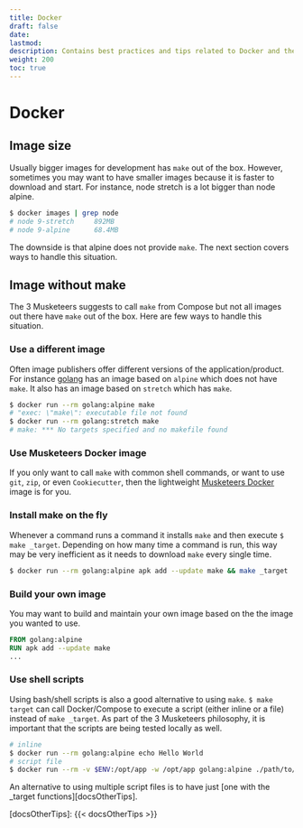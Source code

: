 ```yaml
---
title: Docker
draft: false
date:
lastmod:
description: Contains best practices and tips related to Docker and the 3 Musketeers.
weight: 200
toc: true
---
```


# Docker

## Image size

Usually bigger images for development has `make` out of the box. However, sometimes you may want to have smaller images because it is faster to download and start. For instance, node stretch is a lot bigger than node alpine.

```bash
$ docker images | grep node
# node 9-stretch     892MB
# node 9-alpine      68.4MB
```

The downside is that alpine does not provide `make`. The next section covers ways to handle this situation.

## Image without make

The 3 Musketeers suggests to call `make` from Compose but not all images out there have `make` out of the box. Here are few ways to handle this situation.

### Use a different image

Often image publishers offer different versions of the application/product. For instance [golang][golang] has an image based on `alpine` which does not have `make`. It also has an image based on `stretch` which has `make`.

```bash
$ docker run --rm golang:alpine make
# "exec: \"make\": executable file not found
$ docker run --rm golang:stretch make
# make: *** No targets specified and no makefile found
```

### Use Musketeers Docker image

If you only want to call `make` with common shell commands, or want to use `git`, `zip`, or even `Cookiecutter`, then the lightweight [Musketeers Docker][dockerMusketeersRepo] image is for you.

### Install make on the fly

Whenever a command runs a command it installs `make` and then execute `$ make _target`. Depending on how many time a command is run, this way may be very inefficient as it needs to download `make` every single time.

```bash
$ docker run --rm golang:alpine apk add --update make && make _target
```

### Build your own image

You may want to build and maintain your own image based on the the image you wanted to use.

```Dockerfile
FROM golang:alpine
RUN apk add --update make
...
```

### Use shell scripts

Using bash/shell scripts is also a good alternative to using `make`. `$ make target` can call Docker/Compose to execute a script (either inline or a file) instead of `make _target`. As part of the 3 Musketeers philosophy, it is important that the scripts are being tested locally as well.

```bash
# inline
$ docker run --rm golang:alpine echo Hello World
# script file
$ docker run --rm -v $ENV:/opt/app -w /opt/app golang:alpine ./path/to/script.sh
```

An alternative to using multiple script files is to have just [one with the _target functions][docsOtherTips].

[golang]: https://hub.docker.com/_/golang/
[dockerMusketeersRepo]: https://github.com/flemay/docker-musketeers
[docsOtherTips]: {{< docsOtherTips >}}